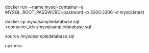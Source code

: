 docker run --name mysql-container -e MYSQL_ROOT_PASSWORD=password -p 3306:3306 -d mysql:latest

docker cp mysqlsampledatabase.sql <container_id>:/mysqlsampledatabase.sql

source /mysqlsampledatabase.sql

npx mro

